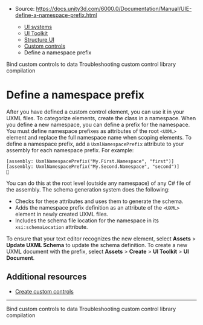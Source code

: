 * Source: https://docs.unity3d.com/6000.0/Documentation/Manual/UIE-define-a-namespace-prefix.html

  * [UI systems](https://docs.unity3d.com/6000.0/Documentation/Manual/UIToolkits.html)
  * [UI Toolkit](https://docs.unity3d.com/6000.0/Documentation/Manual/UIElements.html)
  * [Structure UI](https://docs.unity3d.com/6000.0/Documentation/Manual/UIE-structure-ui.html)
  * [Custom controls](https://docs.unity3d.com/6000.0/Documentation/Manual/UIE-custom-controls.html)
  * Define a namespace prefix


[](https://docs.unity3d.com/6000.0/Documentation/Manual/UIE-bind-custom-control-to-data.html)
Bind custom controls to data
[](https://docs.unity3d.com/6000.0/Documentation/Manual/UIE-troubleshooting-custom-control-library-compilation.html)
Troubleshooting custom control library compilation
# Define a namespace prefix
After you have defined a custom control element, you can use it in your UXML files. To categorize elements, create the class in a namespace. When you define a new namespace, you can define a prefix for the namespace. You must define namespace prefixes as attributes of the root `<UXML>` element and replace the full namespace name when scoping elements.
To define a namespace prefix, add a `UxmlNamespacePrefix` attribute to your assembly for each namespace prefix. For example:
```
[assembly: UxmlNamespacePrefix("My.First.Namespace", "first")]
[assembly: UxmlNamespacePrefix("My.Second.Namespace", "second")]

```

You can do this at the root level (outside any namespace) of any C# file of the assembly.
The schema generation system does the following:
  * Checks for these attributes and uses them to generate the schema.
  * Adds the namespace prefix definition as an attribute of the `<UXML>` element in newly created UXML files.
  * Includes the schema file location for the namespace in its `xsi:schemaLocation` attribute.


To ensure that your text editor recognizes the new element, select **Assets** > **Update UXML Schema** to update the schema definition.
To create a new UXML document with the prefix, select **Assets** > **Create** > **UI Toolkit** > **UI Document**.
## Additional resources
  * [Create custom controls](https://docs.unity3d.com/6000.0/Documentation/Manual/UIE-create-custom-controls.html)


* * *
[](https://docs.unity3d.com/6000.0/Documentation/Manual/UIE-bind-custom-control-to-data.html)
Bind custom controls to data
[](https://docs.unity3d.com/6000.0/Documentation/Manual/UIE-troubleshooting-custom-control-library-compilation.html)
Troubleshooting custom control library compilation
